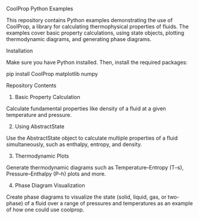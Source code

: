 CoolProp Python Examples

This repository contains Python examples demonstrating the use of CoolProp, a library for calculating thermophysical properties of fluids. The examples cover basic property calculations, using state objects, plotting thermodynamic diagrams, and generating phase diagrams.

Installation

Make sure you have Python installed. Then, install the required packages:

pip install CoolProp matplotlib numpy

Repository Contents
1. Basic Property Calculation

Calculate fundamental properties like density of a fluid at a given temperature and pressure.


2. Using AbstractState

Use the AbstractState object to calculate multiple properties of a fluid simultaneously, such as enthalpy, entropy, and density.

3. Thermodynamic Plots

Generate thermodynamic diagrams such as Temperature–Entropy (T–s), Pressure–Enthalpy (P–h) plots and more.

4. Phase Diagram Visualization

Create phase diagrams to visualize the state (solid, liquid, gas, or two-phase) of a fluid over a range of pressures and temperatures as an example of how one could use coolprop.
